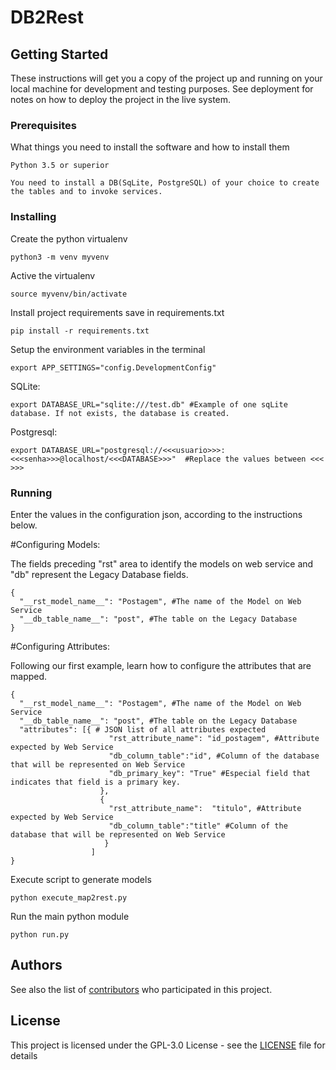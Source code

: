 # DB2Rest

## Getting Started

These instructions will get you a copy of the project up and running on your local machine for development and testing purposes. See deployment for notes on how to deploy the project in the live system.

### Prerequisites

What things you need to install the software and how to install them

```
Python 3.5 or superior

You need to install a DB(SqLite, PostgreSQL) of your choice to create the tables and to invoke services.
```

### Installing

Create the python virtualenv

```
python3 -m venv myvenv
```

Active the virtualenv

```
source myvenv/bin/activate
```

Install project requirements save in requirements.txt

```
pip install -r requirements.txt
```

Setup the environment variables in the terminal

```
export APP_SETTINGS="config.DevelopmentConfig"
```
SQLite: 
```
export DATABASE_URL="sqlite:///test.db" #Example of one sqLite database. If not exists, the database is created.
```
Postgresql:
```
export DATABASE_URL="postgresql://<<<usuario>>>:<<<senha>>>@localhost/<<<DATABASE>>>"  #Replace the values between <<< >>>
```

### Running

Enter the values in the configuration json, according to the instructions below. 

#Configuring Models:

The fields preceding "rst" area to identify the models on web service and "db" represent the Legacy Database fields.
```
{
  "__rst_model_name__": "Postagem", #The name of the Model on Web Service
  "__db_table_name__": "post", #The table on the Legacy Database
}
```

#Configuring Attributes:

Following our first example, learn how to configure the attributes that are mapped.
```
{
  "__rst_model_name__": "Postagem", #The name of the Model on Web Service
  "__db_table_name__": "post", #The table on the Legacy Database
  "attributes": [{ # JSON list of all attributes expected
                      "rst_attribute_name": "id_postagem", #Attribute expected by Web Service
                      "db_column_table":"id", #Column of the database that will be represented on Web Service
                      "db_primary_key": "True" #Especial field that indicates that field is a primary key.
                    },
                    {
                      "rst_attribute_name":  "titulo", #Attribute expected by Web Service
                      "db_column_table":"title" #Column of the database that will be represented on Web Service
                     }
                  ]
}
```

Execute script to generate models

```
python execute_map2rest.py
```

Run the main python module

```
python run.py
```

## Authors

See also the list of [contributors](https://github.com/oliveirabrunoa/map2rest/contributors) who participated in this project.

## License

This project is licensed under the GPL-3.0 License - see the [LICENSE](LICENSE) file for details
